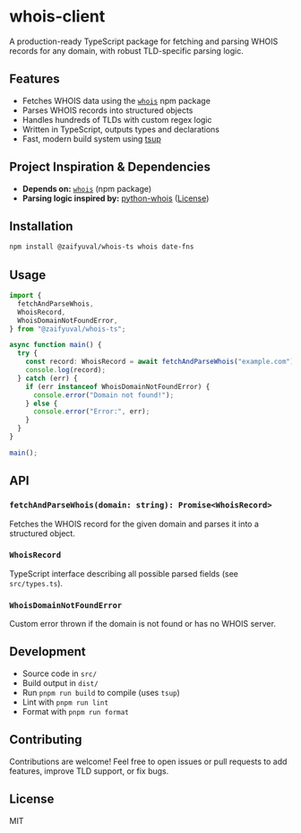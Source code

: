 # whois-client

A production-ready TypeScript package for fetching and parsing WHOIS records for any domain, with robust TLD-specific parsing logic.

## Features

- Fetches WHOIS data using the [`whois`](https://www.npmjs.com/package/whois) npm package
- Parses WHOIS records into structured objects
- Handles hundreds of TLDs with custom regex logic
- Written in TypeScript, outputs types and declarations
- Fast, modern build system using [tsup](https://tsup.egoist.dev/)

## Project Inspiration & Dependencies

- **Depends on:** [`whois`](https://www.npmjs.com/package/whois) (npm package)
- **Parsing logic inspired by:** [python-whois](https://github.com/richardpenman/whois) ([License](https://github.com/richardpenman/whois/blob/master/LICENSE.txt))

## Installation

```sh
npm install @zaifyuval/whois-ts whois date-fns
```

## Usage

```ts
import {
  fetchAndParseWhois,
  WhoisRecord,
  WhoisDomainNotFoundError,
} from "@zaifyuval/whois-ts";

async function main() {
  try {
    const record: WhoisRecord = await fetchAndParseWhois("example.com");
    console.log(record);
  } catch (err) {
    if (err instanceof WhoisDomainNotFoundError) {
      console.error("Domain not found!");
    } else {
      console.error("Error:", err);
    }
  }
}

main();
```

## API

### `fetchAndParseWhois(domain: string): Promise<WhoisRecord>`

Fetches the WHOIS record for the given domain and parses it into a structured object.

### `WhoisRecord`

TypeScript interface describing all possible parsed fields (see `src/types.ts`).

### `WhoisDomainNotFoundError`

Custom error thrown if the domain is not found or has no WHOIS server.

## Development

- Source code in `src/`
- Build output in `dist/`
- Run `pnpm run build` to compile (uses `tsup`)
- Lint with `pnpm run lint`
- Format with `pnpm run format`

## Contributing

Contributions are welcome! Feel free to open issues or pull requests to add features, improve TLD support, or fix bugs.

## License

MIT
